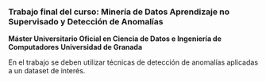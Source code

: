 ### Trabajo final del curso: Minería de Datos Aprendizaje no Supervisado y Detección de Anomalías

**Máster Universitario Oficial en Ciencia de Datos e Ingeniería de Computadores**
**Universidad de Granada**

En el trabajo se deben utilizar técnicas de detección de anomalías aplicadas a
un dataset de interés.
